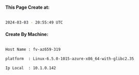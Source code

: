 
   
#### This Page Create at:

```bash

2024-03-03 - 20:55:49 UTC

```

#### Create By Machine:

```bash

Host Name : fv-az659-319

platform  : Linux-6.5.0-1015-azure-x86_64-with-glibc2.35

Ip Local  : 10.1.0.142

```

